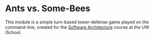 # Ants vs. Some-Bees

This module is a simple turn-based tower-defense game played on the command-line,
 created for the [Software Architecture](https://canvas.uw.edu/courses/1100150) course at the UW iSchool.

